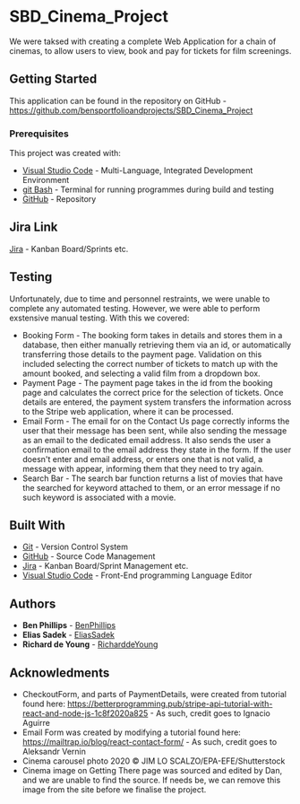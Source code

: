# SBD_Cinema_Project
We were taksed with creating a complete Web Application for a chain of cinemas, to allow users to view, book and pay for tickets for film screenings.

## Getting Started
This application can be found in the repository on GitHub - https://github.com/bensportfolioandprojects/SBD_Cinema_Project

### Prerequisites
This project was created with:
* [Visual Studio Code](https://code.visualstudio.com/download) - Multi-Language, Integrated Development Environment
* [git Bash](https://git-scm.com/) - Terminal for running programmes during build and testing
* [GitHub](https://github.com/) - Repository

## Jira Link
[Jira](https://pezantish.atlassian.net/browse/SBD) - Kanban Board/Sprints etc.





## Testing
Unfortunately, due to time and personnel restraints, we were unable to complete any automated testing. However, we were able to perform exstensive manual testing. With this we covered:
* Booking Form - The booking form takes in details and stores them in a database, then either manually retrieving them via an id, or automatically transferring those details to the payment page. Validation on this included selecting the correct number of tickets to match up with the amount booked, and selecting a valid film from a dropdown box.
* Payment Page - The payment page takes in the id from the booking page and calculates the correct price for the selection of tickets. Once details are entered, the payment system transfers the information across to the Stripe web application, where it can be processed.
* Email Form - The email for on the Contact Us page correctly informs the user that their message has been sent, while also sending the message as an email to the dedicated email address. It also sends the user a confirmation email to the email address they state in the form. If the user doesn't enter and email address, or enters one that is not valid, a message with appear, informing them that they need to try again.
* Search Bar - The search bar function returns a list of movies that have the searched for keyword attached to them, or an error message if no such keyword is associated with a movie.

## Built With
* [Git](https://git-scm.com/) - Version Control System
* [GitHub](https://github.com/) - Source Code Management
* [Jira](https://start.atlassian.com/) - Kanban Board/Sprint Management etc.
* [Visual Studio Code](https://code.visualstudio.com/download/) - Front-End programming Language Editor

## Authors
* **Ben Phillips** - [BenPhillips](https://github.com/bensportfolioandprojects)
* **Elias Sadek** - [EliasSadek](https://github.com/pezantish)
* **Richard de Young** - [RicharddeYoung](https://github.com/RicharddeYoung)

## Acknowledments
* CheckoutForm, and parts of PaymentDetails, were created from tutorial found here: https://betterprogramming.pub/stripe-api-tutorial-with-react-and-node-js-1c8f2020a825 - As such, credit goes to Ignacio Aguirre
* Email Form was created by modifying a tutorial found here: https://mailtrap.io/blog/react-contact-form/ - As such, credit goes to Aleksandr Vernin
* Cinema carousel photo 2020 © JIM LO SCALZO/EPA-EFE/Shutterstock
* Cinema image on Getting There page was sourced and edited by Dan, and we are unable to find the source. If needs be, we can remove this image from the site before we finalise the project.
